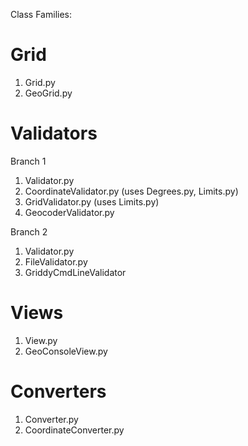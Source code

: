 Class Families:

Grid
====

1. Grid.py
2. GeoGrid.py

Validators
==========

Branch 1

1. Validator.py
2. CoordinateValidator.py (uses Degrees.py, Limits.py)
3. GridValidator.py       (uses Limits.py)
3. GeocoderValidator.py

Branch 2

1. Validator.py
2. FileValidator.py
3. GriddyCmdLineValidator

Views
=====

1. View.py
2. GeoConsoleView.py

Converters
==========

1. Converter.py
2. CoordinateConverter.py
